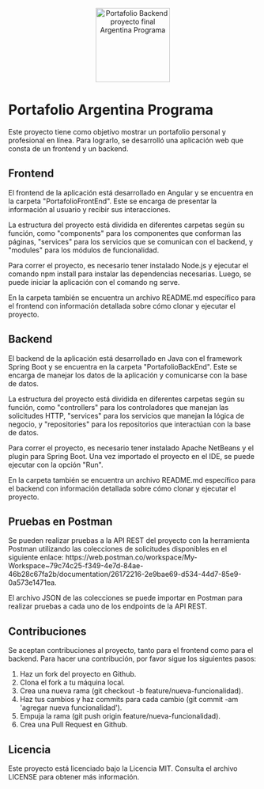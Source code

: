 <p align="center">
  <img width="150" src="https://cristiantait.com/imgAP/logo.png" alt="Portafolio Backend proyecto final Argentina Programa">
</p>

<h1>Portafolio Argentina Programa</h1>
<p>Este proyecto tiene como objetivo mostrar un portafolio personal y profesional en línea. Para lograrlo, se desarrolló una aplicación web que consta de un frontend y un backend.</p>
<h2>Frontend</h2>
<p>El frontend de la aplicación está desarrollado en Angular y se encuentra en la carpeta "PortafolioFrontEnd". Este se encarga de presentar la información al usuario y recibir sus interacciones.</p>
<p>La estructura del proyecto está dividida en diferentes carpetas según su función, como "components" para los componentes que conforman las páginas, "services" para los servicios que se comunican con el backend, y "modules" para los módulos de funcionalidad.</p>
<p>Para correr el proyecto, es necesario tener instalado Node.js y ejecutar el comando npm install para instalar las dependencias necesarias. Luego, se puede iniciar la aplicación con el comando ng serve.</p>
<p>En la carpeta también se encuentra un archivo README.md específico para el frontend con información detallada sobre cómo clonar y ejecutar el proyecto.</p>
<h2>Backend</h2>
<p>El backend de la aplicación está desarrollado en Java con el framework Spring Boot y se encuentra en la carpeta "PortafolioBackEnd". Este se encarga de manejar los datos de la aplicación y comunicarse con la base de datos.</p>
<p>La estructura del proyecto está dividida en diferentes carpetas según su función, como "controllers" para los controladores que manejan las solicitudes HTTP, "services" para los servicios que manejan la lógica de negocio, y "repositories" para los repositorios que interactúan con la base de datos.</p>
<p>Para correr el proyecto, es necesario tener instalado Apache NetBeans y el plugin para Spring Boot. Una vez importado el proyecto en el IDE, se puede ejecutar con la opción "Run".</p>
<p>En la carpeta también se encuentra un archivo README.md específico para el backend con información detallada sobre cómo clonar y ejecutar el proyecto.</p>
<h2>Pruebas en Postman</h2>
<p>Se pueden realizar pruebas a la API REST del proyecto con la herramienta Postman utilizando las colecciones de solicitudes disponibles en el siguiente enlace: https://web.postman.co/workspace/My-Workspace~79c74c25-f349-4e7d-84ae-46b28c67fa2b/documentation/26172216-2e9bae69-d534-44d7-85e9-0a573e1471ea.</p>
<p>El archivo JSON de las colecciones se puede importar en Postman para realizar pruebas a cada uno de los endpoints de la API REST.</p>
<h2>Contribuciones</h2>
<p>Se aceptan contribuciones al proyecto, tanto para el frontend como para el backend. Para hacer una contribución, por favor sigue los siguientes pasos:</p>
<ol>
<li>Haz un fork del proyecto en Github.</li>
<li>Clona el fork a tu máquina local.</li>
<li>Crea una nueva rama (git checkout -b feature/nueva-funcionalidad).</li>
<li>Haz tus cambios y haz commits para cada cambio (git commit -am 'agregar nueva funcionalidad').</li>
<li>Empuja la rama (git push origin feature/nueva-funcionalidad).</li>
<li>Crea una Pull Request en Github.</li>
</ol>
<h2>Licencia</h2>
<p>Este proyecto está licenciado bajo la Licencia MIT. Consulta el archivo LICENSE para obtener más información.</p>
